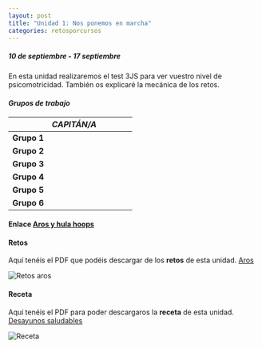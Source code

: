 ```yaml
---
layout: post
title: "Unidad 1: Nos ponemos en marcha"
categories: retosporcursos
---
```


##### *10 de septiembre - 17 septiembre*

En esta unidad realizaremos el test 3JS para ver vuestro nivel de psicomotricidad. También os explicaré la mecánica de los retos.

#### *Grupos de trabajo*

|      |*CAPITÁN/A*|      |      |      |     |
|-----:|-----:|-----:|-----:|-----:|----:|
|**Grupo 1**|      |      |      |      |     |
|**Grupo 2**|      |      |      |      |     |
|**Grupo 3**|      |      |      |      |     |
|**Grupo 4**|      |      |      |      |     |
|**Grupo 5**|      |      |      |      |     |
|**Grupo 6**|      |      |      |      |     |


#### **Enlace** [Aros y hula hoops](https://danieledufis.github.io/comba/aros-hulahoops)

#### **Retos** 

Aquí tenéis el PDF que podéis descargar de los **retos** de esta unidad.
[Aros](https://danieledufis.github.io/pdfs/Aros-retos-4.pdf)

![Retos aros](https://danieledufis.github.io/images_text/Aros-retos-4_page-0001.jpg)

#### **Receta** 

Aquí tenéis el PDF para poder descargaros la **receta** de esta unidad.
[Desayunos saludables](https://danieledufis.github.io/pdfs/Receta-DESAYUNOS%20SALUDABLES.pdf)

![Receta](https://danieledufis.github.io/images_text/Receta-Arroz%20con%20Verduras%2C%20Pollo%20y%20Especias_page-0001.jpg)

[Aros]:../../pdfs/Aros-retos-4.pdf
[Desayunos saludables]:../../pdfs/Receta-DESAYUNOS%20SALUDABLES.pdf

